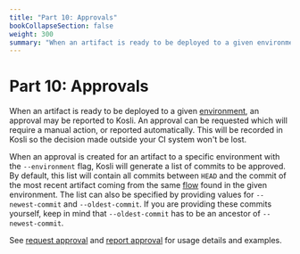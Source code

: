 ```yaml
---
title: "Part 10: Approvals"
bookCollapseSection: false
weight: 300
summary: "When an artifact is ready to be deployed to a given environment, an approval may be reported to Kosli. An approval can be requested which will require a manual action, or reported automatically. This will be recorded in Kosli so the decision made outside your CI system won't be lost."
---
```

# Part 10: Approvals

When an artifact is ready to be deployed to a given [environment](/getting_started/environments/), an approval may be reported to Kosli. An approval can be requested which will require a manual action, or reported automatically. This will be recorded in Kosli so the decision made outside your CI system won't be lost.

When an approval is created for an artifact to a specific environment with the `--environment` flag, Kosli will generate a list of commits to be approved. By default, this list will contain all commits between `HEAD` and the commit of the most recent artifact coming from the same [flow](/getting_started/flows/) found in the given environment. The list can also be specified by providing values for `--newest-commit` and `--oldest-commit`. If you are providing these commits yourself, keep in mind that `--oldest-commit` has to be an ancestor of `--newest-commit`.

See [request approval](/client_reference/kosli_request_approval/) and [report approval](/client_reference/kosli_report_approval/) for usage details and examples. 
